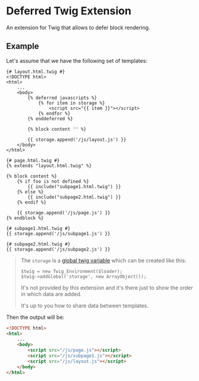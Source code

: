 Deferred Twig Extension
=======================

An extension for Twig that allows to defer block rendering.

## Example

Let's assume that we have the following set of templates:

```jinja
{# layout.html.twig #}
<!DOCTYPE html>
<html>
    ...
    <body>
        {% deferred javascripts %}
            {% for item in storage %}
                <script src="{{ item }}"></script>
            {% endfor %}
        {% enddeferred %}

        {% block content '' %}

        {{ storage.append('/js/layout.js') }}
    </body>
</html>
```

```jinja
{# page.html.twig #}
{% extends "layout.html.twig" %}

{% block content %}
    {% if foo is not defined %}
        {{ include("subpage1.html.twig") }}
    {% else %}
        {{ include("subpage2.html.twig") }}
    {% endif %}

    {{ storage.append('/js/page.js') }}
{% endblock %}
```

```jinja
{# subpage1.html.twig #}
{{ storage.append('/js/subpage1.js') }}
```

```jinja
{# subpage2.html.twig #}
{{ storage.append('/js/subpage2.js') }}
```

> The `storage` is a [global twig variable](http://twig.sensiolabs.org/doc/advanced.html#globals)
> which can be created like this:
>
>     $twig = new Twig_Environment($loader);
>     $twig->addGlobal('storage', new ArrayObject());
>
> It's not provided by this extension and it's there just to show the order in which data are added.
>
> It's up to you how to share data between templates.

Then the output will be:

```html
<!DOCTYPE html>
<html>
    ...
    <body>
        <script src="/js/page.js"></script>
        <script src="/js/subpage1.js"></script>
        <script src="/js/layout.js"></script>
    </body>
</html>
```
